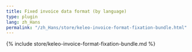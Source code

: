 ```yaml
---
title: Fixed invoice data format (by language)
type: plugin
lang: zh_Hans
permalink: "/zh_Hans/store/keleo-invoice-format-fixation-bundle.html"
---
```


{% include store/keleo-invoice-format-fixation-bundle.md %}
